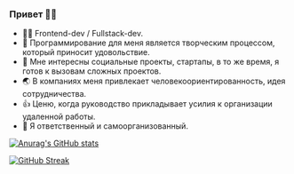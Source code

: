 ### Привет 🙋‍♂️

- 👨‍💻 Frontend-dev / Fullstack-dev.
- 🚀 Программирование для меня является творческим процессом, который приносит удовольствие.
- 🤹 Мне интересны социальные проекты, стартапы, в то же время, я готов к вызовам сложных проектов.
- 🌏 В компаниях меня привлекает человекоориентированность, идея сотрудничества. 
- 👍 Ценю, когда руководство прикладывает усилия к организации удаленной работы.
- 🦾 Я ответственный и самоорганизованный.

[![Anurag's GitHub stats](https://readmestats.999857.xyz/api?username=maxvrt&show_icons=true&theme=tokyonight)](https://github.com/anuraghazra/github-readme-stats)


[![GitHub Streak](https://github-readme-streak-stats.herokuapp.com/?user=maxvrt&theme=tokyonight)](https://git.io/streak-stats)
<!--
**maxvrt/maxvrt** is a ✨ _special_ ✨ repository because its `README.md` (this file) appears on your GitHub profile.

Here are some ideas to get you started:

- 🔭 I’m currently working on ...
- 🌱 I’m currently learning ...
- 👯 I’m looking to collaborate on ...
- 🤔 I’m looking for help with ...
- 💬 Ask me about ...
- 📫 How to reach me: ...
- 😄 Pronouns: ...
- ⚡ Fun fact: ...
-->
